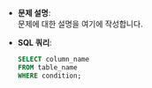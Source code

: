 - **문제 설명**:  
  문제에 대한 설명을 여기에 작성합니다.

- **SQL 쿼리**:
  ```sql
  SELECT column_name
  FROM table_name
  WHERE condition;